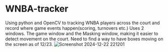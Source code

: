 # WNBA-tracker
Using python and OpenCV to tracking WNBA players across the court and record where game events happen(scoring, turnovers etc.)
Uses 2 windows. The game window  and the Masking window, making it easier to detect movement on the court.
Need to find a way to have boxes moving on the screen as of 12/23.
![Screenshot 2024-12-22 221201](https://github.com/user-attachments/assets/a06657ff-ba34-4943-b391-3b3d6a798be9)
